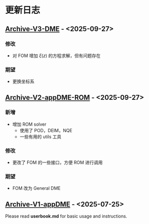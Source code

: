 # 更新日志 

## [Archive-V3-DME](https://github.com/xukeyu-phy/Diffusion_Master_Equation/tree/main/Archive-V3-DME) - <2025-09-27>

### 修改
- 对 FOM 增加 $\xi(z)$ 的方程求解，但有问题存在

### 期望
- 更换坐标系

## [Archive-V2-appDME-ROM](https://github.com/xukeyu-phy/Diffusion_Master_Equation/tree/main/Archive-V2-appDME-ROM) - <2025-09-27>

### 新增

- 增加 ROM solver
    - 使用了 POD，DEIM，NQE
    - 一些有用的 utils 工具

### 修改
- 更改了 FOM 的一些接口，方便 ROM 进行调用


### 期望
- FOM 改为 General DME


## [Archive-V1-appDME](https://github.com/xukeyu-phy/Diffusion_Master_Equation/tree/main/Archive-V1-appDME) - <2025-07-25>

Please read **userbook.md** for basic usage and instructions.


